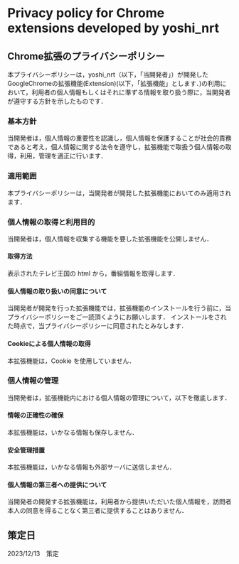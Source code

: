 # Privacy policy for Chrome extensions developed by yoshi_nrt
## Chrome拡張のプライバシーポリシー

本プライバシーポリシーは，yoshi_nrt（以下，「当開発者」）が開発したGoogleChromeの拡張機能(Extension)(以下，「拡張機能」とします．)の利用において，利用者の個人情報もしくはそれに準ずる情報を取り扱う際に，当開発者が遵守する方針を示したものです．

### 基本方針
当開発者は，個人情報の重要性を認識し，個人情報を保護することが社会的責務であると考え，個人情報に関する法令を遵守し，拡張機能で取扱う個人情報の取得，利用，管理を適正に行います．

### 適用範囲
本プライバシーポリシーは，当開発者が開発した拡張機能においてのみ適用されます．

### 個人情報の取得と利用目的
当開発者は，個人情報を収集する機能を要した拡張機能を公開しません．

#### 取得方法
表示されたテレビ王国の html から，番組情報を取得します．

#### 個人情報の取り扱いの同意について
当開発者が開発を行った拡張機能では，拡張機能のインストールを行う前に，当プライバシーポリシーをご一読頂くようにお願いします．
インストールをされた時点で，当プライバシーポリシーに同意されたとみなします．

#### Cookieによる個人情報の取得
本拡張機能は，Cookie を使用していません．

### 個人情報の管理
当開発者は，拡張機能内における個人情報の管理について，以下を徹底します．

#### 情報の正確性の確保
本拡張機能は，いかなる情報も保存しません．

#### 安全管理措置
本拡張機能は，いかなる情報も外部サーバに送信しません．

#### 個人情報の第三者への提供について
当開発者の開発する拡張機能は，利用者から提供いただいた個人情報を，訪問者本人の同意を得ることなく第三者に提供することはありません．

## 策定日
2023/12/13　策定

